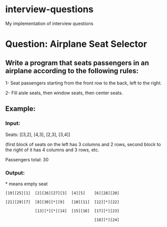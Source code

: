 # interview-questions
My implementation of interview questions

# Question: Airplane Seat Selector

## Write a program that seats passengers in an airplane according to the following rules:
1- Seat passengers starting from the front row to the back, left to the right.

2- Fill aisle seats, then window seats, then center seats.

## Example:

### Input: 

Seats: [[3,2], [4,3], [2,3], [3,4]]

(first block of seats on the left has 3 columns and 2 rows, second block to the right of it has 
4 columns and 3 rows, etc.

Passengers total: 30

### Output: 

\* means empty seat

```
[19][25][1]  [2][26][27][3]  [4][5]    [6][28][20]

[21][29][7]  [8][30][*][9]   [10][11]  [12][*][22]

             [13][*][*][14]  [15][16]  [17][*][23]
             
                                       [18][*][24]
```
